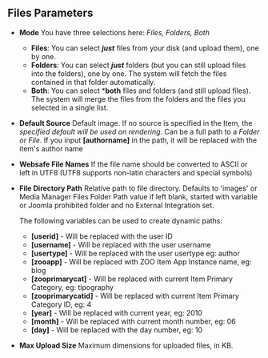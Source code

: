 ## Files Parameters

- **Mode**
You have three selections here: *Files, Folders, Both*
	- **Files**: You can select ***just*** files from your disk (and upload them), one by one.
	- **Folders**: You can select ***just*** folders (but you can still upload files into the folders), one by one. The system will fetch the files contained in that folder automatically.
	- **Both**: You can select ***both** files and folders (and still upload files). The system will merge the files from the folders and the files you selected in a single list.

- **Default Source**
Default image. If no source is specified in the Item, the *specified default will be used on rendering*. Can be a full path to a *Folder or File*. 
If you input **[authorname]** in the path, it will be replaced with the item's author name

- **Websafe File Names**
If the file name should be converted to ASCII or left in UTF8 (UTF8 supports non-latin characters and special symbols)

- **File Directory Path**
Relative path to file directory. Defaults to 'images' or Media Manager Files Folder Path value if left blank, started with variable or Joomla prohibited folder and no External Integration set.
	
	The following variables can be used to create dynamic paths:

	* **[userid]** - Will be replaced with the user ID
	* **[username]** - Will be replaced with the user username
	* **[usertype]** - Will be replaced with the user usertype eg: author
	* **[zooapp]** - Will be replaced with ZOO Item App Instance name, eg: blog
	* **[zooprimarycat]** - Will be replaced with current Item Primary Category, eg: tipography
	* **[zooprimarycatid]** - Will be replaced with current Item Primary Category ID, eg: 4
	* **[year]** - Will be replaced with current year, eg: 2010
	* **[month]** - Will be replaced with current month number, eg: 06
	* **[day]** - Will be replaced with the day number, eg: 10

- **Max Upload Size**
Maximum dimensions for uploaded files, in KB.